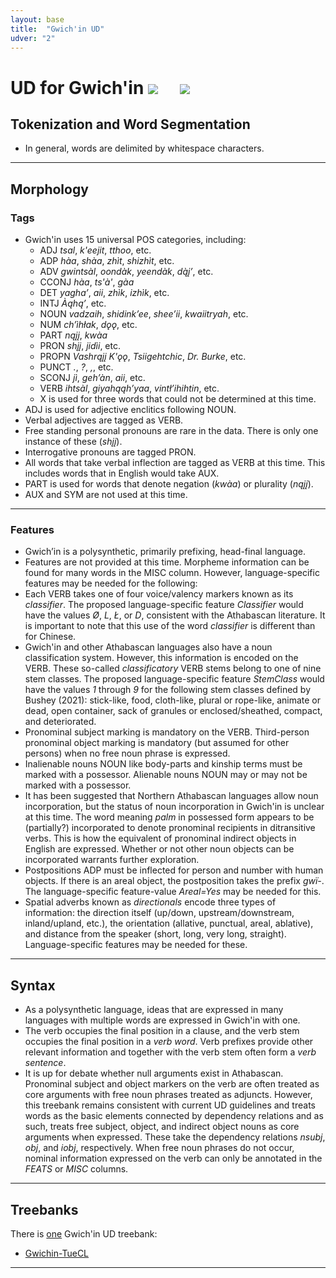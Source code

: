 ```yaml
---
layout: base
title:  "Gwich'in UD"
udver: "2"
---
```


# UD for Gwich'in <span class="flagspan"><img class="flag" src="../../flags/svg/US-AK.svg" /></span> <span class="flagspan" style="padding-left:1em"><img class="flag" src="../../flags/svg/CA.svg" /></span>


## Tokenization and Word Segmentation

* In general, words are delimited by whitespace characters.

---

## Morphology

### Tags

* Gwich'in uses 15 universal POS categories, including:
  * ADJ _tsal_, _k'eejit_, _tthoo_, etc.
  * ADP _hàa_, _shàa_, _zhìt_, _shizhìt_, etc.  
  * ADV _gwintsàl_, _oondàk_, _yeendàk_, _dą̀į’_, etc.
  * CCONJ _hàa_, _ts'à'_, _gàa_
  * DET _yagha’_, _aii_, _zhìk_, _izhìk_, etc.
  * INTJ _Àąhą’_, etc.
  * NOUN _vadzaih_, _shidink’ee_, _shee’ii_, _kwaiitryah_, etc. 
  * NUM _ch’ìhłak_, _dǫǫ_, etc.
  * PART _nąįį_, _kwàa_
  * PRON _shįį_, _jidìi_, etc.
  * PROPN _Vashrąįį K'ǫǫ_, _Tsiigehtchic_, _Dr. Burke_, etc.
  * PUNCT _._, _?_, _,_, etc.
  * SCONJ _jì_, _geh’àn_, _aii_, etc.
  * VERB _ihtsàl_, _giyahąąh’yaa_, _vintł’ihihtin_, etc. 
  * X is used for three words that could not be determined at this time.
* ADJ is used for adjective enclitics following NOUN.
* Verbal adjectives are tagged as VERB.
* Free standing personal pronouns are rare in the data. There is only one instance of these (_shįį_).
* Interrogative pronouns are tagged PRON.
* All words that take verbal inflection are tagged as VERB at this time. This includes words that in English would take AUX.
* PART is used for words that denote negation (_kwàa_) or plurality (_nąįį_).
* AUX and SYM are not used at this time.

---

### Features

* Gwich’in is a polysynthetic, primarily prefixing, head-final language.
* Features are not provided at this time. Morpheme information can be found for many words in the MISC column. However, language-specific features may be needed for the following:
* Each VERB takes one of four voice/valency markers known as its _classifier_. The proposed language-specific feature _Classifier_ would have the values _Ø_, _L_, _Ł_, or _D_, consistent with the Athabascan literature. It is important to note that this use of the word _classifier_ is different than for Chinese.
* Gwich'in and other Athabascan languages also have a noun classification system. However, this information is encoded on the VERB. These so-called _classificatory_ VERB stems belong to one of nine stem classes. The proposed language-specific feature _StemClass_ would have the values _1_ through _9_ for the following stem classes defined by Bushey (2021): stick-like, food, cloth-like, plural or rope-like, animate or dead, open container, sack of granules or enclosed/sheathed, compact, and deteriorated.
* Pronominal subject marking is mandatory on the VERB. Third-person pronominal object marking is mandatory (but assumed for other persons) when no free noun phrase is expressed.
* Inalienable nouns NOUN like body-parts and kinship terms must be marked with a possessor. Alienable nouns NOUN may or may not be marked with a possessor.
* It has been suggested that Northern Athabascan languages allow noun incorporation, but the status of noun incorporation in Gwich'in is unclear at this time. The word meaning _palm_ in possessed form appears to be (partially?) incorporated to denote pronominal recipients in ditransitive verbs. This is how the equivalent of pronominal indirect objects in English are expressed. Whether or not other noun objects can be incorporated warrants further exploration. 
* Postpositions ADP must be inflected for person and number with human objects. If there is an areal object, the postposition takes the prefix _gwï-_. The language-specific feature-value _Areal=Yes_ may be needed for this. 
* Spatial adverbs known as _directionals_ encode three types of information: the direction itself (up/down, upstream/downstream, inland/upland, etc.), the orientation (allative, punctual, areal, ablative), and distance from the speaker (short, long, very long, straight). Language-specific features may be needed for these. 

---

## Syntax

* As a polysynthetic language, ideas that are expressed in many languages with multiple words are expressed in Gwich'in with one.
* The verb occupies the final position in a clause, and the verb stem occupies the final position in a _verb word_. Verb prefixes provide other relevant information and together with the verb stem often form a _verb sentence_. 
* It is up for debate whether null arguments exist in Athabascan. Pronominal subject and object markers on the verb are often treated as core arguments with free noun phrases treated as adjuncts. However, this treebank remains consistent with current UD guidelines and treats words as the basic elements connected by dependency relations and as such, treats free subject, object, and indirect object nouns as core arguments when expressed. These take the dependency relations _nsubj_, _obj_, and _iobj_, respectively. When free noun phrases do not occur, nominal information expressed on the verb can only be annotated in the _FEATS_ or _MISC_ columns. 

---

## Treebanks

There is [one](../treebanks/gwi-comparison.html) Gwich'in UD treebank:

  * [Gwichin-TueCL](../treebanks/gwi_tuecl/index.html)

---
